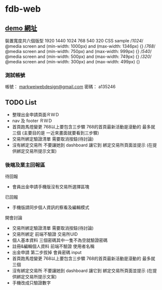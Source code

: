 # fdb-web

## [demo 網址](https://livepower0815.github.io/fdb-web/dist/)

裝置寬度共六個版型 1920 1440 1024 768 540 320
CSS sample
/*1024*/
@media screen and (min-width: 1000px) and (max-width: 1346px) {}
/*768*/
@media screen and (min-width: 750px) and (max-width: 999px) {}
/*540*/
@media screen and (min-width: 500px) and (max-width: 749px) {}
/*320*/
@media screen and (min-width: 300px) and (max-width: 499px) {}

### 測試帳號
帳號： markweiwebdesign@gmail.com
密碼： a135246

## TODO List
- 整理出金申請頁面ＲＷＤ
- nav 及 footer ＲＷＤ
- 首頁跑馬燈變更 768以上要包含三步驟 768的首頁最新活動是滾動的 最多就三個 (主要目的是 一近來畫面就要看到三步驟)
- 交易所綁定驗證清單 需要取消按鈕(待討論)
- 沒有綁定交易所 不要讓她到 dashboard 讓它到 綁定交易所頁面並提示 (在提供綁定交易所提示文案)
### 後端及業主回報區
待回報
- 會員出金申請手機版沒有交易所選擇區塊

已回報
- 手機版請同步個人資訊的察看及編輯模式

開會討論
- 交易所綁定驗證清單 需要取消按鈕(待討論)
- 交易所綁定 前端不驗證 交易所UID
- 個人基本資料 三個密碼其中一隻不為空就驗證密碼
- 註冊&編輯個人資料 前端不驗證 使用者名稱
- 出金申請 第二步拔掉 會員密碼 input
- 首頁跑馬燈變更 768以上要包含三步驟 768的首頁最新活動是滾動的 最多就三個
- 沒有綁定交易所 不要讓她到 dashboard 讓它到 綁定交易所頁面並提示 (在提供綁定交易所提示文案)
- 手機改成只驗證數字
